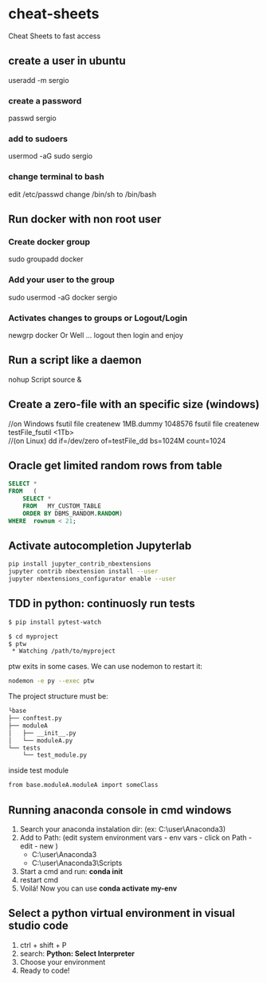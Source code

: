# cheat-sheets
Cheat Sheets to fast  access

## create a user in ubuntu
useradd -m sergio
### create a password
passwd sergio
### add to sudoers
usermod -aG sudo sergio
### change terminal to bash
edit /etc/passwd
change /bin/sh to /bin/bash

## Run docker with non root user
### Create docker group
sudo groupadd docker
### Add your user to the group
sudo usermod -aG docker sergio
### Activates changes to groups or Logout/Login
newgrp docker
Or Well ... logout then login and enjoy

## Run a script like a daemon
nohup Script source & 

## Create a zero-file with an specific size (windows)
//on Windows
fsutil file createnew 1MB.dummy 1048576 
fsutil file createnew testFile_fsutil <1Tb>   
//(on Linux)
dd if=/dev/zero of=testFile_dd bs=1024M count=1024  

## Oracle get limited random rows from table
``` sql
SELECT *
FROM   (
    SELECT *
    FROM   MY_CUSTOM_TABLE
    ORDER BY DBMS_RANDOM.RANDOM)
WHERE  rownum < 21;
```
## Activate autocompletion Jupyterlab

``` bash
pip install jupyter_contrib_nbextensions
jupyter contrib nbextension install --user
jupyter nbextensions_configurator enable --user
```



TDD in python: continuosly run tests
------------------------------------
```bash
$ pip install pytest-watch
```

```bash
$ cd myproject
$ ptw
 * Watching /path/to/myproject
```

ptw exits in some cases. We can use nodemon to restart it:

```bash
nodemon -e py --exec ptw
```
The project structure must be:

```bash
└base
├── conftest.py
├── moduleA
│   ├── __init__.py
│   └── moduleA.py
└── tests
    └── test_module.py
```
inside test module 
```bash
from base.moduleA.moduleA import someClass
```

## Running anaconda console in cmd windows
1. Search your anaconda instalation dir: (ex: C:\user\Anaconda3)
3. Add to Path: (edit system environment vars - env vars - click on Path - edit - new )
    - C:\user\Anaconda3
    - C:\user\Anaconda3\Scripts
4. Start a cmd and run: **conda init**
5. restart cmd
6. Voilá! Now you can use **conda activate my-env**


## Select a python virtual environment in visual studio code
1. ctrl + shift + P
2. search: **Python: Select Interpreter**
3. Choose your environment
4. Ready to code!
